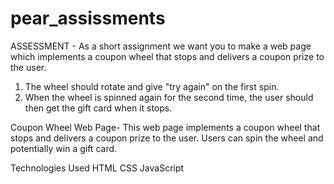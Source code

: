 # pear_assissments
ASSESSMENT - As a short assignment we want you to make a web page which implements a coupon wheel that stops and delivers a coupon prize to the user.
1. The wheel should rotate and give "try again" on the first spin.
2.  When the wheel is spinned again for the second time, the user should then get the gift card when it stops.

Coupon Wheel Web Page-
This web page implements a coupon wheel that stops and delivers a coupon prize to the user. Users can spin the wheel and potentially win a gift card.

Technologies Used
HTML
CSS
JavaScript
